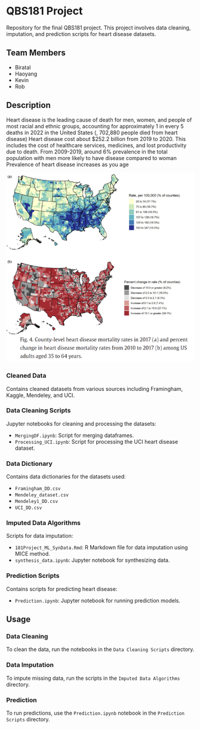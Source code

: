 # QBS181 Project

Repository for the final QBS181 project. This project involves data cleaning, imputation, and prediction scripts for heart disease datasets.

## Team Members
- Biratal
- Haoyang
- Kevin
- Rob

## Description
Heart disease is the leading cause of death for men, women, and people of most racial and ethnic groups, accounting for approximately 1 in every 5 deaths in 2022 in the United States (, 702,880 people died from heart disease)
Heart disease cost about $252.2 billion from 2019 to 2020. This includes the cost of healthcare services, medicines, and lost productivity due to death.
From 2009-2019, around 6% prevalence in the total population with men more likely to have disease compared to woman
Prevalence of heart disease increases as you age

![Geography](/Image/geo.png)

### Cleaned Data
Contains cleaned datasets from various sources including Framingham, Kaggle, Mendeley, and UCI.

### Data Cleaning Scripts
Jupyter notebooks for cleaning and processing the datasets:
- `MergingDF.ipynb`: Script for merging dataframes.
- `Processing_UCI.ipynb`: Script for processing the UCI heart disease dataset.

### Data Dictionary
Contains data dictionaries for the datasets used:
- `Framingham_DD.csv`
- `Mendeley_dataset.csv`
- `Mendeley1_DD.csv`
- `UCI_DD.csv`

### Imputed Data Algorithms
Scripts for data imputation:
- `181Project_ML_SynData.Rmd`: R Markdown file for data imputation using MICE method.
- `synthesis_data.ipynb`: Jupyter notebook for synthesizing data.

### Prediction Scripts
Contains scripts for predicting heart disease:
- `Prediction.ipynb`: Jupyter notebook for running prediction models.

## Usage

### Data Cleaning
To clean the data, run the notebooks in the `Data Cleaning Scripts` directory.

### Data Imputation
To impute missing data, run the scripts in the `Imputed Data Algorithms` directory.

### Prediction
To run predictions, use the `Prediction.ipynb` notebook in the `Prediction Scripts` directory.
